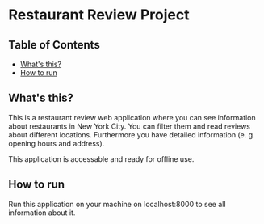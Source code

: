 # Restaurant Review Project

## Table of Contents

* [What's this?](#whats-this)
* [How to run](#how-to-run)

## What's this?
 This is a restaurant review web application where you can see information about restaurants in New York City. You can filter them and read reviews about different locations. Furthermore you have detailed information (e. g. opening hours and address).

 This application is accessable and ready for offline use. 

## How to run 

Run this application on your machine on localhost:8000 to see all information about it.   
